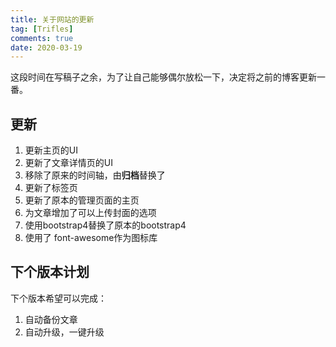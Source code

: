```yaml
---
title: 关于网站的更新
tag: [Trifles]
comments: true
date: 2020-03-19
---
```




这段时间在写稿子之余，为了让自己能够偶尔放松一下，决定将之前的博客更新一番。

## 更新

1. 更新主页的UI
2. 更新了文章详情页的UI
3. 移除了原来的时间轴，由**归档**替换了
4. 更新了标签页
5. 更新了原本的管理页面的主页
6. 为文章增加了可以上传封面的选项
7. 使用bootstrap4替换了原本的bootstrap4
8. 使用了 font-awesome作为图标库


## 下个版本计划

下个版本希望可以完成：
1. 自动备份文章
2. 自动升级，一键升级

